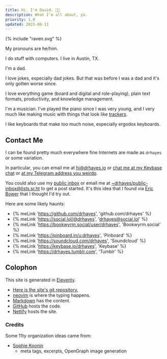 ```yaml
---
title: Hi. I'm David. 👋🏽
description: What I'm all about, yo.
priority: 1.0
updated: 2023-08-11
---
```


<div class="about-logo">
  {% include "raven.svg" %}
</div>

My pronouns are he/him.

I do stuff with computers. I live in Austin, TX.

I'm a dad.

I love jokes, especially dad jokes. But that was before I was a dad and it's only gotten worse since.

I love everything game (board and digital and role-playing), plain text formats, productivity, and knowledge management.

I'm a musician. I've played the piano since I was very young, and I very much like making music with things that look like [trackers](https://en.wikipedia.org/wiki/Music_tracker).

I like keyboards that make too much noise, especially ergodox keyboards.

## Contact Me

I can be found pretty much everywhere fine Internets are made as `drhayes` or some variation.

In particular, you can email me at <hi@drhayes.io> or [chat me at my Keybase chat][keybasechat] or [at my Telegram address you weirdo][telegram].

You could also use my [public inbox](https://lists.sr.ht/~drhayes/public-inbox) or email me at <~drhayes/public-inbox@lists.sr.ht> to get a post started. It's this idea that I found via [Eric Bower](https://bower.sh/) that I thought I'd try out.

Here are some likely haunts:

- {% meLink 'https://github.com/drhayes', 'github.com/drhayes' %}
- {% meLink 'https://social.lol/@drhayes', 'drhayes@social.lol' %}
- {% meLink 'https://bookwyrm.social/user/drhayes', 'Bookwyrm.social' %}
- {% meLink 'https://pinboard.in/u:drhayes', 'Pinboard' %}
- {% meLink 'https://soundcloud.com/drhayes', 'Soundcloud' %}
- {% meLink 'https://keybase.io/drhayes', 'Keybase' %}
- {% meLink 'https://drhayes.tumblr.com', 'Tumblr' %}

## Colophon

This site is generated in [Eleventy].

- [Here is the site's git repository.][site]
- [neovim] is where the typing happens.
- [Markdown] has the content.
- [GitHub] hosts the code.
- [Netlify] hosts the site.

### Credits

Some 11ty organization ideas came from:

- [Sophie Koonin](https://localghost.dev/)
  - meta tags, excerpts, OpenGraph image generation

[site]: https://github.com/drhayes/drhayes.io
[markdown]: https://daringfireball.net/projects/markdown/
[github]: https://github.com/
[netlify]: https://www.netlify.com/
[telegram]: https://t.me/drhayes
[keybasechat]: https://keybase.io/drhayes/chat
[eleventy]: https://www.11ty.dev/
[neovim]: https://neovim.io/
[cobalt2]: https://wesbos.com/cobalt2-theme-sublime-text-2
